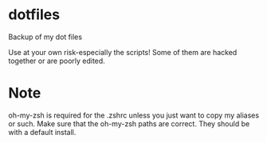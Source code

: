 # dotfiles

Backup of my dot files

Use at your own risk-especially the scripts! Some of them are hacked together or are poorly edited.

# Note
oh-my-zsh is required for the .zshrc unless you just want to copy my aliases or such. Make sure that the oh-my-zsh paths are correct. They should be with a default install.